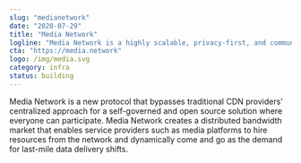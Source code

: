 ```yaml
---
slug: "medianetwork"
date: "2020-07-29"
title: "Media Network"
logline: "Media Network is a highly scalable, privacy-first, and community-governed CDN"
cta: "https://media.network"
logo: /img/media.svg
category: infra
status: building
---
```


Media Network is a new protocol that bypasses traditional CDN providers’ centralized approach for a self-governed and open source solution where everyone can participate. Media Network creates a distributed bandwidth market that enables service providers such as media platforms to hire resources from the network and dynamically come and go as the demand for last-mile data delivery shifts.
